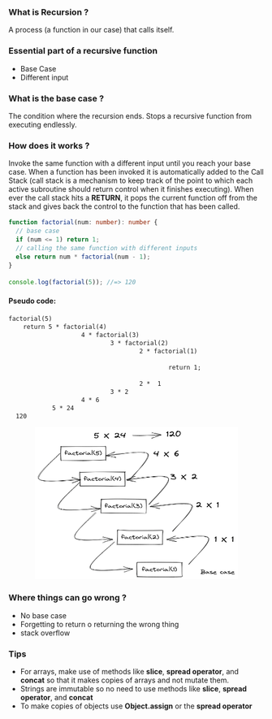 ### What is Recursion ?

A process (a function in our case) that calls itself.

### Essential part of a recursive function

- Base Case
- Different input

### What is the base case ?

The condition where the recursion ends. Stops a recursive function from executing endlessly.

### How does it works ?

Invoke the same function with a different input until you reach your base case. When a function has been invoked it is automatically added to the Call Stack (call stack is a mechanism to keep track of the point to which each active subroutine should return control when it finishes executing). When ever the call stack hits a **RETURN**, it pops the current function off from the stack and gives back the control to the function that has been called.

```typescript
function factorial(num: number): number {
  // base case
  if (num <= 1) return 1;
  // calling the same function with different inputs
  else return num * factorial(num - 1);
}

console.log(factorial(5)); //=> 120
```

#### Pseudo code:

```text
factorial(5)
    return 5 * factorial(4)
                    4 * factorial(3)
                            3 * factorial(2)
                                    2 * factorial(1)

                                            return 1;

                                    2 *  1
                            3 * 2
                    4 * 6
            5 * 24
  120
```

<p align="center">
<img src="../../docs/img/recursion/recursion.png" alt="Recursion" style="height: 300px; width:400px;"/>
</p>

### Where things can go wrong ?

- No base case
- Forgetting to return o returning the wrong thing
- stack overflow

### Tips

- For arrays, make use of methods like **slice**, **spread operator**, and **concat** so that it makes copies of arrays and not mutate them.
- Strings are immutable so no need to use methods like **slice**, **spread operator**, and **concat**
- To make copies of objects use **Object.assign** or the **spread operator**
